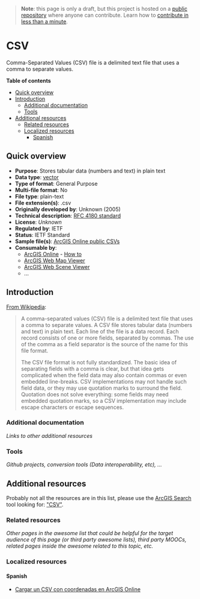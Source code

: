 > **Note**: this page is only a draft, but this project is hosted on a [public repository](https://github.com/hhkaos/awesome-arcgis) where anyone can contribute. Learn how to [contribute in less than a minute](https://github.com/hhkaos/awesome-arcgis/blob/master/CONTRIBUTING.md#contributions).

# CSV

Comma-Separated Values (CSV) file is a delimited text file that uses a comma to separate values.

<!-- START doctoc generated TOC please keep comment here to allow auto update -->
<!-- DON'T EDIT THIS SECTION, INSTEAD RE-RUN doctoc TO UPDATE -->
**Table of contents**

- [Quick overview](#quick-overview)
- [Introduction](#introduction)
  - [Additional documentation](#additional-documentation)
  - [Tools](#tools)
- [Additional resources](#additional-resources)
  - [Related resources](#related-resources)
  - [Localized resources](#localized-resources)
    - [Spanish](#spanish)

<!-- END doctoc generated TOC please keep comment here to allow auto update -->

## Quick overview

* **Purpose**: Stores tabular data (numbers and text) in plain text
* **Data type**: [vector](../../../data-types/vector/README.md)
* **Type of format**: General Purpose
* **Multi-file format**: No
* **File type**: plain-text
* **File extension(s)**: .csv
* **Originally developed by**: Unknown (2005)
* **Technical description**: [RFC 4180 standard](https://tools.ietf.org/html/rfc4180)
* **License**: *Unknown*
* **Regulated by**: IETF
* **Status**: IETF Standard
* **Sample file(s)**: [ArcGIS Online public CSVs](https://www.arcgis.com/home/search.html?q=typekeywords%3Acsv&start=1&sortOrder=desc&sortField=relevance)
* **Consumable by**:
    * [ArcGIS Online](../../../../products/arcgis-online/README.md) - [How to](https://developers.arcgis.com/labs/arcgisonline/import-data/)
    * [ArcGIS Web Map Viewer](../../../../products/web-map-viewer/README.md)
    * [ArcGIS Web Scene Viewer](../../../../products/web-scene-viewer)
    * ...

## Introduction

[From Wikipedia](https://en.wikipedia.org/wiki/Comma-separated_values):

> A comma-separated values (CSV) file is a delimited text file that uses a comma to separate values. A CSV file stores tabular data (numbers and text) in plain text. Each line of the file is a data record. Each record consists of one or more fields, separated by commas. The use of the comma as a field separator is the source of the name for this file format.
>
> The CSV file format is not fully standardized. The basic idea of separating fields with a comma is clear, but that idea gets complicated when the field data may also contain commas or even embedded line-breaks. CSV implementations may not handle such field data, or they may use quotation marks to surround the field. Quotation does not solve everything: some fields may need embedded quotation marks, so a CSV implementation may include escape characters or escape sequences.

### Additional documentation

*Links to other additional resources*

### Tools

*Github projects, conversion tools (Data interoperability, etc), ...*

## Additional resources

Probably not all the resources are in this list, please use the [ArcGIS Search](https://esri-es.github.io/arcgis-search/) tool looking for: ["CSV"](https://esri-es.github.io/arcgis-search/?search="CSV"&utm_campaign=awesome-list&utm_source=awesome-list&utm_medium=page).

### Related resources

*Other pages in the awesome list that could be helpful for the target audience of this page (or third party awesome lists), third party MOOCs, related pages inside the awesome related to this topic, etc.*

### Localized resources

#### Spanish

* [Cargar un CSV con coordenadas en ArcGIS Online](https://www.youtube.com/watch?v=tHy3ecKKZTM&t=2s&list=PLwq5dz_FjCx6F9SsNuQVQQKyGzuEuu1hd&index=4)
